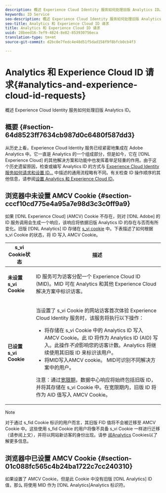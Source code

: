 ```yaml
---
description: 概述 Experience Cloud Identity 服务如何处理旧版 Analytics ID。
keywords: ID Service
seo-description: 概述 Experience Cloud Identity 服务如何处理旧版 Analytics ID。
seo-title: Analytics 和 Experience Cloud ID 请求
title: Analytics 和 Experience Cloud ID 请求
uuid: 28beed16-7ef9-4824-8e82-853930756eca
translation-type: tm+mt
source-git-commit: d2bc0e7fedc4e48d51f5dad158f9f8bfcb0cb4f3

---
```



# Analytics 和 Experience Cloud ID 请求{#analytics-and-experience-cloud-id-requests}

概述 Experience Cloud Identity 服务如何处理旧版 Analytics ID。

## 概要 {#section-64d8523ff7634cb987d0c6480f587dd3}

从历史上看，Experience Cloud Identity 服务已经紧密地集成在 Adobe Analytics 中。它一直是 Analytics 的一个组成部分，但是如今，它在 [!DNL Experience Cloud] 的其他解决方案和功能中也发挥着举足轻重的作用。由于这个历史遗留原因，检查或编写 Analytics ID 的方式与 [Experience Cloud Identity 服务如何请求和设置 ID...](../../introduction/id-request.md#concept-2caacebb1d244402816760e9b8bcef6a) 中描述的通用流程略有不同。有关检查 ID 操作顺序的其他信息，请参阅[设置 Analytics 和 Experience Cloud ID](../../reference/analytics-reference/analytics-ids.md#concept-f381dd18ee184c6c8e48286937a161d6)。

## 浏览器中未设置 AMCV Cookie {#section-cccf10cd775e4a95a7e98d3c3c0ff9a9}

如果 [!DNL Experience Cloud] (AMCV) Cookie 不存在，则对 [!DNL Adobe] 的 ID 服务调用会生成一个响应，该响应将依据旧版 Analytics ID 的存在与否而有所变化。旧版 [!DNL Analytics] ID 存储在 [s_vi cookie](https://docs.adobe.com/content/help/en/core-services/interface/ec-cookies/cookies-analytics.html) 中。下表描述了如何根据 s_vi Cookie 的状态，将 ID 写入 AMCV Cookie。

<table id="table_DC85FECE26DD424E841BA1059AF1E57F"> 
 <thead> 
  <tr> 
   <th colname="col1" class="entry"> s_vi Cookie状态 </th> 
   <th colname="col2" class="entry"> 描述 </th> 
  </tr> 
 </thead>
 <tbody> 
  <tr> 
   <td colname="col1"> <p> <b> 未设置s_vi Cookie</b> </p> </td> 
   <td colname="col2"> <p>ID 服务可为访客分配一个 <span class="keyword">Experience Cloud</span> ID (MID)。MID 可在 <span class="keyword">Analytics</span> 和其他 <span class="keyword">Experience Cloud</span> 解决方案中标识访客。 </p> </td> 
  </tr> 
  <tr> 
   <td colname="col1"> <p> <b>已设置 s_vi Cookie</b> </p> </td> 
   <td colname="col2"> <p>当设置了 s_vi Cookie 的网站访客首次体验 Experience Cloud Identity 服务时，该服务将执行以下操作： </p> 
    <ul id="ul_BE584810280D4874AF802A9247011787"> 
     <li id="li_AA395B09A3174AF78F3EC10053E2E4F5">将存储在 s_vi Cookie 中的 <span class="keyword">Analytics</span> ID 写入 AMCV Cookie。此 ID 将作为 <span class="keyword">Analytics</span> ID (AID) 写入。此操作<i>不会</i>影响您的访客计数。<span class="keyword">Analytics</span> 将继续使用其旧版 ID 来标识该用户。 </li> 
     <li id="li_8735DE21FEA542BA8024109B8FE1E2ED">将MID写入AMCV cookie。 MID可识别不同解决方案中的用户。 </li> 
    </ul> <p> <p>注意：通过<a href="../../reference/analytics-reference/grace-period.md" format="dita" scope="local">宽限期</a>，数据中心响应将始终包括旧版 ID，并将其存储在 s_vi Cookie 中。在宽限期内，旧版 ID 将作为 AID 值写入 AMCV Cookie。 </p> </p> </td> 
  </tr> 
 </tbody> 
</table>

>[!NOTE]
>
>对于通过 s_fid Cookie 标识的用户而言，其旧版 FID 值将不会被迁移至 AMCV Cookie 中。这些使用 s_fid Cookie 的用户将像不具备 s_vi Cookie 一样进行迁移（请参阅上文），并将以网站新访客的身份出现。请参 [阅Analytics](https://docs.adobe.com/content/help/en/core-services/interface/ec-cookies/cookies-analytics.html) Cookies以了解更多信息。

## 浏览器中已设置 AMCV Cookie {#section-01c088fc565c4b24ba1722c7cc240310}

如果设置了 AMCV Cookie，但是此 Cookie 中没有旧版 [!DNL Analytics] ID 值，那么 将使用 MID 作为 [!DNL Analytics]Analytics 标识符。
